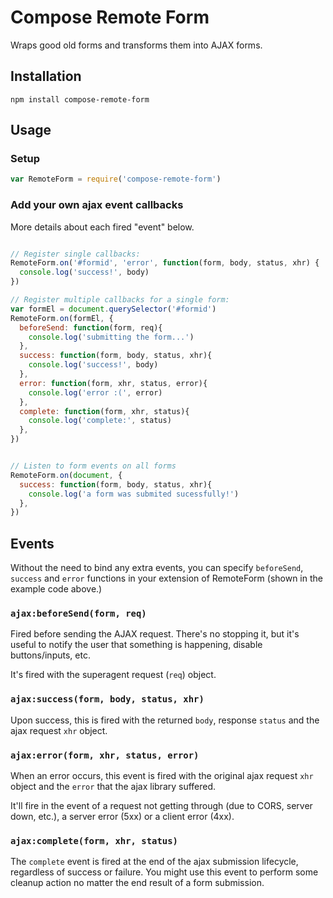 # Compose Remote Form

Wraps good old forms and transforms them into AJAX forms.

## Installation

```
npm install compose-remote-form
```

## Usage

### Setup

```javascript
var RemoteForm = require('compose-remote-form')
```

### Add your own ajax event callbacks

More details about each fired "event" below.

```javascript

// Register single callbacks:
RemoteForm.on('#formid', 'error', function(form, body, status, xhr) {
  console.log('success!', body)
})

// Register multiple callbacks for a single form:
var formEl = document.querySelector('#formid')
RemoteForm.on(formEl, {
  beforeSend: function(form, req){
    console.log('submitting the form...')
  },
  success: function(form, body, status, xhr){
    console.log('success!', body)
  },
  error: function(form, xhr, status, error){
    console.log('error :(', error)
  },
  complete: function(form, xhr, status){
    console.log('complete:', status)
  },
})


// Listen to form events on all forms
RemoteForm.on(document, {
  success: function(form, body, status, xhr){
    console.log('a form was submited sucessfully!')
  },
})
```

## Events

Without the need to bind any extra events, you can specify `beforeSend`, `success` and `error` functions in your extension of RemoteForm (shown in the example code above.)

### `ajax:beforeSend(form, req)`

Fired before sending the AJAX request. There's no stopping it, but it's useful to notify the user that something is happening, disable buttons/inputs, etc.

It's fired with the superagent request (`req`) object.

### `ajax:success(form, body, status, xhr)`

Upon success, this is fired with the returned `body`, response `status` and the ajax request `xhr` object.

### `ajax:error(form, xhr, status, error)`

When an error occurs, this event is fired with the original ajax request `xhr` object and the `error` that the ajax library suffered.

It'll fire in the event of a request not getting through (due to CORS, server down, etc.), a server error (5xx) or a client error (4xx).

### `ajax:complete(form, xhr, status)`

The `complete` event is fired at the end of the ajax submission lifecycle,
regardless of success or failure. You might use this event to perform some
cleanup action no matter the end result of a form submission.

